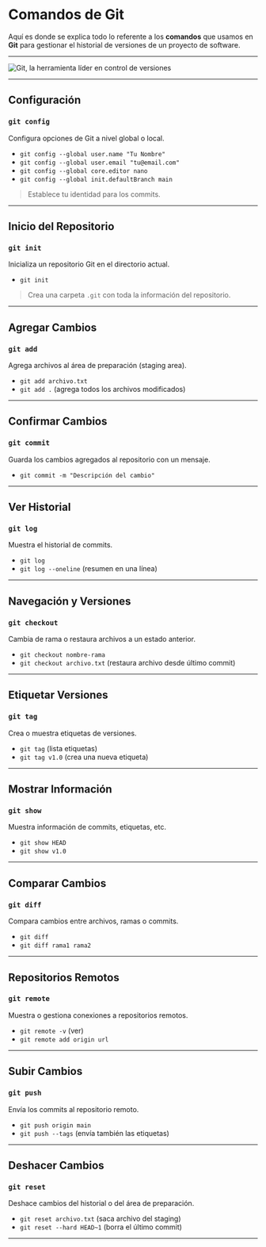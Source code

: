 # Comandos de Git
Aquí es donde se explica todo lo referente a los **comandos** que usamos en **Git** para gestionar el historial de versiones de un proyecto de software.  

---

![Git, la herramienta líder en control de versiones](https://tincode-django.s3.amazonaws.com/media/uploads/2022/07/15/introduccion-a-git-para-principiantes-1.gif)

---

## Configuración

### `git config`
Configura opciones de Git a nivel global o local.

- `git config --global user.name "Tu Nombre"`  
- `git config --global user.email "tu@email.com"` 
- `git config --global core.editor nano`
- `git config --global init.defaultBranch main`

> Establece tu identidad para los commits.

---

## Inicio del Repositorio

### `git init`
Inicializa un repositorio Git en el directorio actual.

- `git init`

> Crea una carpeta `.git` con toda la información del repositorio.

---

## Agregar Cambios

### `git add`
Agrega archivos al área de preparación (staging area).

- `git add archivo.txt`  
- `git add .` (agrega todos los archivos modificados)

---

## Confirmar Cambios

### `git commit`
Guarda los cambios agregados al repositorio con un mensaje.

- `git commit -m "Descripción del cambio"`

---

## Ver Historial

### `git log`
Muestra el historial de commits.

- `git log`  
- `git log --oneline` (resumen en una línea)

---

## Navegación y Versiones

### `git checkout`
Cambia de rama o restaura archivos a un estado anterior.

- `git checkout nombre-rama`  
- `git checkout archivo.txt` (restaura archivo desde último commit)

---

## Etiquetar Versiones

### `git tag`
Crea o muestra etiquetas de versiones.

- `git tag` (lista etiquetas)  
- `git tag v1.0` (crea una nueva etiqueta)

---

## Mostrar Información

### `git show`
Muestra información de commits, etiquetas, etc.

- `git show HEAD`  
- `git show v1.0`

---

## Comparar Cambios

### `git diff`
Compara cambios entre archivos, ramas o commits.

- `git diff`  
- `git diff rama1 rama2`

---

## Repositorios Remotos

### `git remote`
Muestra o gestiona conexiones a repositorios remotos.

- `git remote -v` (ver)  
- `git remote add origin url`

---

## Subir Cambios

### `git push`
Envía los commits al repositorio remoto.

- `git push origin main`  
- `git push --tags` (envía también las etiquetas)

---

## Deshacer Cambios

### `git reset`
Deshace cambios del historial o del área de preparación.

- `git reset archivo.txt` (saca archivo del staging)  
- `git reset --hard HEAD~1` (borra el último commit)

---
